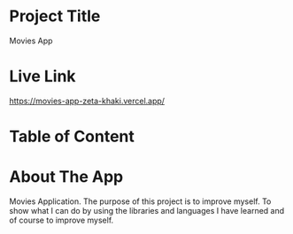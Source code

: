 # Project Title
Movies App
# Live Link 
https://movies-app-zeta-khaki.vercel.app/
# Table of Content
# About The App
Movies Application. The purpose of this project is to improve myself. 
To show what I can do by using the libraries and languages I have learned and of course to improve myself.
